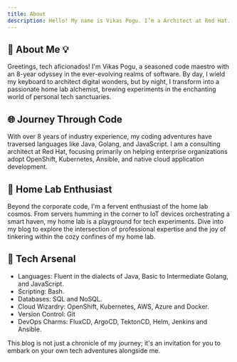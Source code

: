 ```yaml
---
title: About
description: Hello! My name is Vikas Pogu. I’m a Architect at Red Hat.
---
```


## 🚀 About Me 💡

Greetings, tech aficionados! I'm Vikas Pogu, a seasoned code maestro with an 8-year odyssey in the ever-evolving realms of software. By day, I wield my keyboard to architect digital wonders, but by night, I transform into a passionate home lab alchemist, brewing experiments in the enchanting world of personal tech sanctuaries.

## 🌐 Journey Through Code

With over 8 years of industry experience, my coding adventures have traversed languages like Java, Golang, and JavaScript. I am a consulting architect at Red Hat, focusing primarily on helping enterprise organizations adopt OpenShift, Kubernetes, Ansible, and native cloud application development.

## 🏡 Home Lab Enthusiast

Beyond the corporate code, I'm a fervent enthusiast of the home lab cosmos. From servers humming in the corner to IoT devices orchestrating a smart haven, my home lab is a playground for tech experiments. Dive into my blog to explore the intersection of professional expertise and the joy of tinkering within the cozy confines of my home lab.

## 🚀 Tech Arsenal

- Languages: Fluent in the dialects of Java, Basic to Intermediate Golang, and JavaScript.
- Scripting: Bash.
- Databases: SQL and NoSQL.
- Cloud Wizardry: OpenShift, Kubernetes, AWS, Azure and Docker.
- Version Control: Git
- DevOps Charms: FluxCD, ArgoCD, TektonCD, Helm, Jenkins and Ansible.

This blog is not just a chronicle of my journey; it's an invitation for you to embark on your own tech adventures alongside me.
